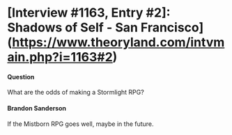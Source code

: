 # [Interview #1163, Entry #2]: Shadows of Self - San Francisco](https://www.theoryland.com/intvmain.php?i=1163#2)

#### Question

What are the odds of making a Stormlight RPG?

#### Brandon Sanderson

If the Mistborn RPG goes well, maybe in the future.

